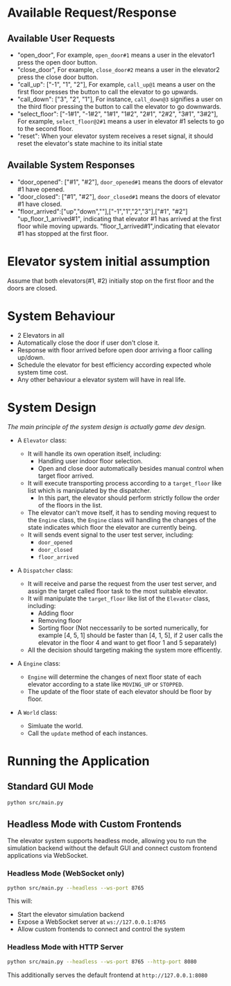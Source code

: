 # Available Request/Response
  ## Available User Requests
  - "open_door", For example, `open_door#1` means a user in the elevator1 press the open door button.
  - "close_door", For example, `close_door#2` means a user in the elevator2 press the close door button.
  - "call_up": ["-1", "1", "2"], For example, `call_up@1` means a user on the first floor presses the button to call the elevator to go upwards.
  - "call_down": ["3", "2", "1"], For instance, `call_down@3` signifies a user on the third floor pressing the button to call the elevator to go downwards.
  - "select_floor": ["-1#1", "-1#2", "1#1", "1#2", "2#1", "2#2", "3#1", "3#2"], For example, `select_floor@2#1` means a user in elevator #1 selects to go to the second floor.
  - "reset": When your elevator system receives a reset signal, it should reset the elevator's state machine to its initial state

  ## Available System Responses
  - "door_opened": ["#1", "#2"], `door_opened#1` means the doors of elevator #1 have opened.
  - "door_closed": ["#1", "#2"], `door_closed#1` means the doors of elevator #1 have closed.
  - "floor_arrived":["up","down",""],["-1","1","2","3"],["#1", "#2"] "up_floor_1_arrived#1", indicating that elevator #1 has arrived at the first floor while moving upwards. "floor_1_arrived#1",indicating that elevator #1 has stopped at the first floor.

# Elevator system initial assumption
Assume that both elevators(#1, #2) initially stop on the first floor and the doors are closed. 

# System Behaviour
  - 2 Elevators in all
  - Automatically close the door if user don't close it.
  - Response with floor arrived before open door arriving a floor calling up/down.
  - Schedule the elevator for best efficiency according expected whole system time cost.
  - Any other behaviour a elevator system will have in real life.

# System Design

*The main principle of the system design is actually game dev design.*

- A `Elevator` class: 
  - It will handle its own operation itself, including:
    - Handling user indoor floor selection.
    - Open and close door automatically besides manual control when target floor arrived.
  - It will execute transporting process according to a `target_floor` like list which is manipulated by the dispatcher.
    - In this part, the elevator should perform strictly follow the order of the floors in the list.
  - The elevator can't move itself, it has to sending moving request to the `Engine` class, the `Engine` class will handling the changes of the state indicates which floor the elevator are currently being.
  - It will sends event signal to the user test server, including:
    - `door_opened`
    - `door_closed`
    - `floor_arrived`

- A `Dispatcher` class:
  - It will receive and parse the request from the user test server, and assign the target called floor task to the most suitable elevator.
  - It will manipulate the `target_floor` like list of the `Elevator` class, including:
    - Adding floor
    - Removing floor
    - Sorting floor (Not neccessarily to be sorted numerically, for example [4, 5, 1] should be faster than [4, 1, 5], if 2 user calls the elevator in the floor 4 and want to get floor 1 and 5 separately)
  - All the decision should targeting making the system more efficently.
  
- A `Engine` class:
  - `Engine` will determine the changes of next floor state of each elevator according to a state like `MOVING_UP` or `STOPPED`.
  - The update of the floor state of each elevator should be floor by floor.

- A `World` class:
  - Simluate the world.
  - Call the `update` method of each instances.

# Running the Application

## Standard GUI Mode
```bash
python src/main.py
```

## Headless Mode with Custom Frontends

The elevator system supports headless mode, allowing you to run the simulation backend without the default GUI and connect custom frontend applications via WebSocket.

### Headless Mode (WebSocket only)
```bash
python src/main.py --headless --ws-port 8765
```

This will:
- Start the elevator simulation backend
- Expose a WebSocket server at `ws://127.0.0.1:8765`
- Allow custom frontends to connect and control the system

### Headless Mode with HTTP Server
```bash
python src/main.py --headless --ws-port 8765 --http-port 8080
```

This additionally serves the default frontend at `http://127.0.0.1:8080`
